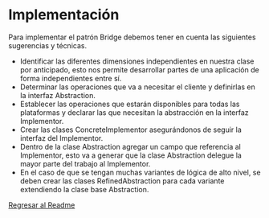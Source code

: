 # Implementación
Para implementar el patrón Bridge debemos tener en cuenta las siguientes sugerencias y técnicas.

- Identificar las diferentes dimensiones independientes en nuestra clase por anticipado, esto nos permite desarrollar partes de una aplicación de forma independientes entre sí. 
- Determinar las operaciones que va a necesitar el cliente y definirlas en la interfaz Abstraction.
- Establecer las operaciones que estarán disponibles para todas las plataformas y declarar las que necesitan la abstracción en la interfaz Implementor.
- Crear las clases ConcreteImplementor asegurándonos de seguir la interfaz del Implementor.
- Dentro de la clase Abstraction agregar un campo que referencia al Implementor, esto va a generar que la clase Abstraction delegue la mayor parte del trabajo al Implementor.
- En el caso de que se tengan muchas variantes de lógica de alto nivel, se deben crear las clases RefinedAbstraction para cada variante extendiendo la clase base Abstraction.

[Regresar al Readme](./../README.md)